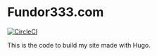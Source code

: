# Fundor333.com

[![CircleCI](https://circleci.com/gh/fundor333/fundor333.com.svg?style=svg)](https://circleci.com/gh/fundor333/fundor333.com)

This is the code to build my site made with Hugo. 
